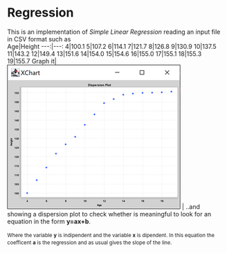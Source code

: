 # Regression

This is an implementation of <i>Simple Linear Regression</i> reading an input file in CSV format such as</br> 
Age|Height
---:|---:
4|100.1
5|107.2
6|114.1
7|121.7
8|126.8
9|130.9
10|137.5
11|143.2
12|149.4
13|151.6
14|154.0
15|154.6
16|155.0
17|155.1
18|155.3
19|155.7
Graph it|![chart](img/dispersion.png)
|
..and showing a dispersion plot to check whether is meaningful to look for an equation in the form <b>y=ax+b</b>. 

<small>Where the variable <b>y</b> is indipendent and the variable  <b>x</b> is dipendent. In this equation the coefficent <b>a</b> is the regression and as usual gives the slope of the line.</small>


